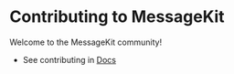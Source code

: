 # Contributing to MessageKit

Welcome to the MessageKit community!

- See contributing in [Docs](https://message-kit.org/contribute)
